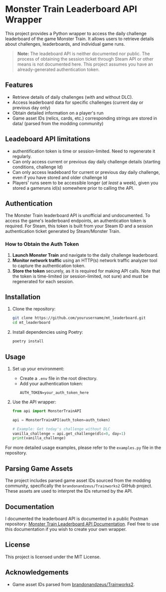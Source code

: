 # Monster Train Leaderboard API Wrapper

This project provides a Python wrapper to access the daily challenge leaderboard of the game Monster Train. It allows users to retrieve details about challenges, leaderboards, and individual game runs.
> **Note:** The leadeboard API is neither documented nor public. The process of obtaining the session ticket through Steam API or other means is not documented here. This project assumes you have an already-generated authentication token.

## Features

- Retrieve details of daily challenges (with and without DLC).
- Access leaderboard data for specific challenges (current day or previous day only)
- Obtain detailed information on a player's run
- Game asset IDs (relics, cards, etc.) corresponding strings are stored in data/ (parsed from the modding community)

## Leadeboard API limitations

- authentification token is time or session-limited. Need to regenerate it regularly.
- Can only access current or previous day daily challenge details (starting conditions, challenge Id)
- Can only access leadeboard for current or previous day daily challenge, even if you have stored and older challenge Id
- Players' runs seem to be accessible longer (*at least* a week), given you stored a gameruns id(s) somewhere prior to calling the API.

## Authentication

The Monster Train leaderboard API is unofficial and undocumented. To access the game's leaderboard endpoints, an authentication token is required. For Steam, this token is built from your Steam ID and a session authentication ticket generated by Steam/Monster Train.

### How to Obtain the Auth Token

1. **Launch Monster Train** and navigate to the daily challenge leaderboard.
2. **Monitor network traffic** using an HTTP(s) network traffic analyzer tool to capture the authentication token.
3. **Store the token** securely, as it is required for making API calls. Note that the token is time-limited (or session-limited, not sure) and must be regenerated for each session.


## Installation

1. Clone the repository:
   ```bash
   git clone https://github.com/yourusername/mt_leaderboard.git
   cd mt_leaderboard
   ```

2. Install dependencies using Poetry:
   ```bash
   poetry install
   ```

## Usage

1. Set up your environment:
   - Create a `.env` file in the root directory.
   - Add your authentication token:
     ```
     AUTH_TOKEN=your_auth_token_here
     ```

2. Use the API wrapper:
   ```python
   from api import MonsterTrainAPI

   api = MonsterTrainAPI(auth_token=auth_token)
   
   # Example: Get today's challenge without DLC
   vanilla_challenge = api.get_challenge(dlc=0, day=1)
   print(vanilla_challenge)
   ```

For more detailed usage examples, please refer to the `examples.py` file in the repository.

## Parsing Game Assets

The project includes parsed game asset IDs sourced from the modding community, specifically the `brandonandzeus/Trainworks2` GitHub project. These assets are used to interpret the IDs returned by the API.

## Documentation

I documented the leaderboard API is documented in a public Postman repository: [Monster Train Leaderboard API Documentation](https://documenter.getpostman.com/view/5757796/2sA3XPE3N5). Feel free to use this documentation if you wish to create your own wrapper.


## License

This project is licensed under the MIT License.

## Acknowledgements

- Game asset IDs parsed from [brandonandzeus/Trainworks2](https://github.com/brandonandzeus/Trainworks2).